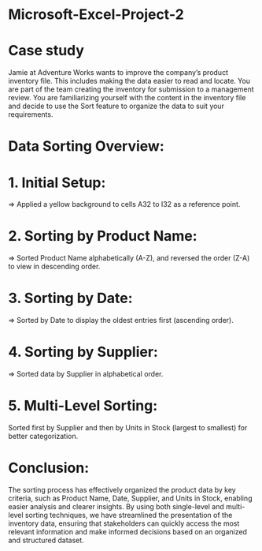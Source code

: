 # Microsoft-Excel-Project-2

# Case study
Jamie at Adventure Works wants to improve the company’s product inventory file. This includes making the data easier to read and locate. You are part of the team creating the inventory for submission to a management review. You are familiarizing yourself with the content in the inventory file and decide to use the Sort feature to organize the data to suit your requirements.

# Data Sorting Overview:

# 1. Initial Setup:
  ⇒ Applied a yellow background to cells A32 to I32 as a reference point.
  
# 2. Sorting by Product Name:
  ⇒ Sorted Product Name alphabetically (A-Z), and reversed the order (Z-A) to view in descending order.

# 3. Sorting by Date:
  ⇒ Sorted by Date to display the oldest entries first (ascending order).

# 4. Sorting by Supplier:
  ⇒ Sorted data by Supplier in alphabetical order.

# 5. Multi-Level Sorting:
Sorted first by Supplier and then by Units in Stock (largest to smallest) for better categorization.

# Conclusion:

The sorting process has effectively organized the product data by key criteria, such as Product Name, Date, Supplier, and Units in Stock, enabling easier analysis and clearer insights. By using both single-level and multi-level sorting techniques, we have streamlined the presentation of the inventory data, ensuring that stakeholders can quickly access the most relevant information and make informed decisions based on an organized and structured dataset.
